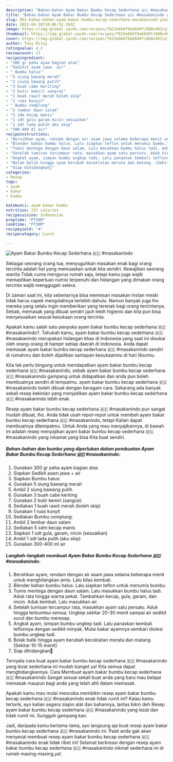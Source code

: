 ```yaml
---
description: "Bahan-bahan Ayam Bakar Bumbu Kecap Sederhana 🇲🇨 #masakanindo yang nikmat Untuk Jualan"
title: "Bahan-bahan Ayam Bakar Bumbu Kecap Sederhana 🇲🇨 #masakanindo yang nikmat Untuk Jualan"
slug: 991-bahan-bahan-ayam-bakar-bumbu-kecap-sederhana-masakanindo-yang-nikmat-untuk-jualan
date: 2021-04-26T10:06:52.393Z
image: https://img-global.cpcdn.com/recipes/7623e6b6f9a6840f/680x482cq70/ayam-bakar-bumbu-kecap-sederhana-🇲🇨-masakanindo-foto-resep-utama.jpg
thumbnail: https://img-global.cpcdn.com/recipes/7623e6b6f9a6840f/680x482cq70/ayam-bakar-bumbu-kecap-sederhana-🇲🇨-masakanindo-foto-resep-utama.jpg
cover: https://img-global.cpcdn.com/recipes/7623e6b6f9a6840f/680x482cq70/ayam-bakar-bumbu-kecap-sederhana-🇲🇨-masakanindo-foto-resep-utama.jpg
author: Tony Riley
ratingvalue: 4.2
reviewcount: 13
recipeingredient:
- "300 gr paha ayam bagian atas"
- "Sedikit asam jawa  air"
- " Bumbu halus"
- "5 siung bawang merah"
- "2 siung bawang putih"
- "3 buah cabe keriting"
- "2 butir kemiri sangrai"
- "1 buah rawit merah boleh skip"
- "1 ruas kunyit"
- " Bumbu cemplung"
- "2 lembar daun salam"
- "5 sdm kecap manis"
- "1 sdt gula garam micin sesuaikan"
- "1 sdt lada putih aku skip"
- "300-400 ml air"
recipeinstructions:
- "Bersihkan ayam, rendam dengan air asam jawa selama beberapa menit untuk menghilangkan amis. Lalu bilas kembali."
- "Blender bahan bumbu halus. Lalu siapkan teflon untuk menumis bumbu."
- "Tumis mentega dengan daun salam. Lalu masukkan bumbu halus tadi. Aduk rata hingga warna pekat. Tambahkan kecap, gula, garam, dan micin. Aduk kembali. Lalu masukkan air."
- "Setelah tumisan tercampur rata, masukkan ayam satu persatu. Aduk hingga terbumbui semua. Ungkep sekitar 20-30 menit sampai air sedikit surut dan bumbu meresap."
- "Angkat ayam, simpan bumbu ungkep tadi. Lalu panaskan kembali teflonnya dengan sedikit minyak. Mulai bakar ayamnya sembari diolesi bumbu ungkep tadi."
- "Bolak balik hingga ayam berubah kecoklatan merata dan matang. (Sekitar 10-15 menit)"
- "Siap dihidangkan🥰"
categories:
- Resep
tags:
- ayam
- bakar
- bumbu

katakunci: ayam bakar bumbu 
nutrition: 237 calories
recipecuisine: Indonesian
preptime: "PT26M"
cooktime: "PT38M"
recipeyield: "4"
recipecategory: Lunch

---
```



![Ayam Bakar Bumbu Kecap Sederhana 🇲🇨 #masakanindo](https://img-global.cpcdn.com/recipes/7623e6b6f9a6840f/680x482cq70/ayam-bakar-bumbu-kecap-sederhana-🇲🇨-masakanindo-foto-resep-utama.jpg)

Sebagai seorang orang tua, menyuguhkan masakan enak bagi orang tercinta adalah hal yang memuaskan untuk kita sendiri. Kewajiban seorang  wanita Tidak cuma mengurus rumah saja, tetapi kamu juga wajib memastikan keperluan nutrisi terpenuhi dan hidangan yang dimakan orang tercinta wajib menggugah selera.

Di zaman  saat ini, kita sebenarnya bisa memesan masakan instan meski tidak harus capek mengolahnya terlebih dahulu. Namun banyak juga lho mereka yang selalu ingin memberikan yang terenak bagi orang tercintanya. Sebab, memasak yang dibuat sendiri jauh lebih higienis dan kita pun bisa menyesuaikan sesuai kesukaan orang tercinta. 



Apakah kamu salah satu penyuka ayam bakar bumbu kecap sederhana 🇲🇨 #masakanindo?. Tahukah kamu, ayam bakar bumbu kecap sederhana 🇲🇨 #masakanindo merupakan hidangan khas di Indonesia yang saat ini disukai oleh orang-orang di hampir setiap daerah di Indonesia. Anda dapat memasak ayam bakar bumbu kecap sederhana 🇲🇨 #masakanindo sendiri di rumahmu dan boleh dijadikan santapan kesukaanmu di hari liburmu.

Kita tak perlu bingung untuk mendapatkan ayam bakar bumbu kecap sederhana 🇲🇨 #masakanindo, sebab ayam bakar bumbu kecap sederhana 🇲🇨 #masakanindo gampang untuk didapatkan dan anda pun boleh membuatnya sendiri di tempatmu. ayam bakar bumbu kecap sederhana 🇲🇨 #masakanindo boleh dibuat dengan beragam cara. Sekarang ada banyak sekali resep kekinian yang menjadikan ayam bakar bumbu kecap sederhana 🇲🇨 #masakanindo lebih enak.

Resep ayam bakar bumbu kecap sederhana 🇲🇨 #masakanindo pun sangat mudah dibuat, lho. Anda tidak usah repot-repot untuk membeli ayam bakar bumbu kecap sederhana 🇲🇨 #masakanindo, tetapi Kalian dapat membuatnya ditempatmu. Untuk Anda yang mau menyajikannya, di bawah ini adalah resep menyajikan ayam bakar bumbu kecap sederhana 🇲🇨 #masakanindo yang nikamat yang bisa Kita buat sendiri.

<!--inarticleads1-->

##### Bahan-bahan dan bumbu yang diperlukan dalam pembuatan Ayam Bakar Bumbu Kecap Sederhana 🇲🇨 #masakanindo:

1. Gunakan 300 gr paha ayam bagian atas
1. Siapkan Sedikit asam jawa + air
1. Siapkan  Bumbu halus:
1. Gunakan 5 siung bawang merah
1. Ambil 2 siung bawang putih
1. Gunakan 3 buah cabe keriting
1. Gunakan 2 butir kemiri (sangrai)
1. Sediakan 1 buah rawit merah (boleh skip)
1. Gunakan 1 ruas kunyit
1. Sediakan  Bumbu cemplung:
1. Ambil 2 lembar daun salam
1. Sediakan 5 sdm kecap manis
1. Siapkan 1 sdt gula, garam, micin (sesuaikan)
1. Ambil 1 sdt lada putih (aku skip)
1. Gunakan 300-400 ml air




<!--inarticleads2-->

##### Langkah-langkah membuat Ayam Bakar Bumbu Kecap Sederhana 🇲🇨 #masakanindo:

1. Bersihkan ayam, rendam dengan air asam jawa selama beberapa menit untuk menghilangkan amis. Lalu bilas kembali.
1. Blender bahan bumbu halus. Lalu siapkan teflon untuk menumis bumbu.
1. Tumis mentega dengan daun salam. Lalu masukkan bumbu halus tadi. Aduk rata hingga warna pekat. Tambahkan kecap, gula, garam, dan micin. Aduk kembali. Lalu masukkan air.
1. Setelah tumisan tercampur rata, masukkan ayam satu persatu. Aduk hingga terbumbui semua. Ungkep sekitar 20-30 menit sampai air sedikit surut dan bumbu meresap.
1. Angkat ayam, simpan bumbu ungkep tadi. Lalu panaskan kembali teflonnya dengan sedikit minyak. Mulai bakar ayamnya sembari diolesi bumbu ungkep tadi.
1. Bolak balik hingga ayam berubah kecoklatan merata dan matang. (Sekitar 10-15 menit)
1. Siap dihidangkan🥰




Ternyata cara buat ayam bakar bumbu kecap sederhana 🇲🇨 #masakanindo yang lezat sederhana ini mudah banget ya! Kita semua dapat menghidangkannya. Cara Membuat ayam bakar bumbu kecap sederhana 🇲🇨 #masakanindo Sangat sesuai sekali buat anda yang baru mau belajar memasak maupun bagi anda yang telah ahli dalam memasak.

Apakah kamu mau mulai mencoba membikin resep ayam bakar bumbu kecap sederhana 🇲🇨 #masakanindo enak tidak rumit ini? Kalau kamu tertarik, ayo kalian segera siapin alat dan bahannya, lantas bikin deh Resep ayam bakar bumbu kecap sederhana 🇲🇨 #masakanindo yang lezat dan tidak rumit ini. Sungguh gampang kan. 

Jadi, daripada kamu berlama-lama, ayo langsung aja buat resep ayam bakar bumbu kecap sederhana 🇲🇨 #masakanindo ini. Pasti anda gak akan menyesal membuat resep ayam bakar bumbu kecap sederhana 🇲🇨 #masakanindo enak tidak ribet ini! Selamat berkreasi dengan resep ayam bakar bumbu kecap sederhana 🇲🇨 #masakanindo nikmat sederhana ini di rumah masing-masing,ya!.

